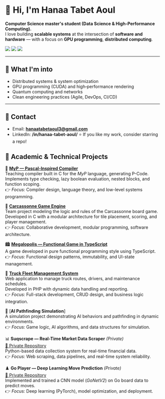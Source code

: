 # 👋 Hi, I'm Hanaa Tabet Aoul

**Computer Science master's student (Data Science & High‑Performance Computing).**  
I love building **scalable systems** at the intersection of **software and hardware** — with a focus on **GPU programming**, **distributed computing**.

<p align="left">
  <a href="mailto:hanaatabetaoul3@gmail.com"><img src="https://img.shields.io/badge/Email-hanaatabetaoul3%40gmail.com-red"></a>
  <a href="https://linkedin.com/in/hanaa-tabet-aoul/"><img src="https://img.shields.io/badge/LinkedIn-hanaa--tabet--aoul-blue"></a>
  <img src="https://img.shields.io/badge/Location-Bordeaux,%20FR-blueviolet">
</p>

---

## 🔭 What I'm into
- Distributed systems & system optimization
- GPU programming (CUDA) and high‑performance rendering
- Quantum computing and networks
- Clean engineering practices (Agile, DevOps, CI/CD)

---

## 🤝 Contact
- Email: **hanaatabetaoul3@gmail.com**  
- LinkedIn: **/in/hanaa-tabet-aoul/**
⭐️ If you like my work, consider starring a repo!


## 📂 Academic & Technical Projects

🧠 [**MyP — Pascal-Inspired Compiler**](https://github.com/hanaatabet/MyP-A-Pascal-Inspired-Compiler)  
Teaching compiler built in C for the *MyP* language, generating P-Code.  
Implements type checking, lazy boolean evaluation, nested blocks, and function scoping.  
👉 *Focus:* Compiler design, language theory, and low-level systems programming.

🎲 [**Carcassonne Game Engine**](https://github.com/hanaatabet/carcassone)  
Team project modeling the logic and rules of the Carcassonne board game.  
Developed in C with a modular architecture for tile placement, scoring, and player management.  
👉 *Focus:* Collaborative development, modular programming, software architecture.

🏙️ [**Megalopolis — Functional Game in TypeScript**](https://github.com/hanaatabet/megalopolis)  
A game developed in pure functional programming style using TypeScript.  
👉 *Focus:* Functional design patterns, immutability, and UI-state management.

🚛 [**Truck Fleet Management System**](https://github.com/hanaatabet/truck_fleet_management)  
Web application to manage truck routes, drivers, and maintenance schedules.  
Developed in PHP with dynamic data handling and reporting.  
👉 *Focus:* Full-stack development, CRUD design, and business logic integration.

🐑 [**AI Pathfinding Simulation**]  
A simulation project demonstrating AI behaviors and pathfinding in dynamic environments.  
👉 *Focus:* Game logic, AI algorithms, and data structures for simulation.

📊 **Suqscrape — Real-Time Market Data Scraper** *(Private)*  
[🔗 Private Repository](https://github.com/hanaatabet/suqscrape)  
Python-based data collection system for real-time financial data.  
👉 *Focus:* Web scraping, data pipelines, and real-time system reliability.

♟️ **Go Player — Deep Learning Move Prediction** *(Private)*  
[🔗 Private Repository](https://github.com/hanaatabet/go_player)  
Implemented and trained a CNN model (*GoNetV2*) on Go board data to predict moves.  
👉 *Focus:* Deep learning (PyTorch), model optimization, and deployment.

